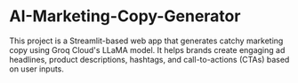 # AI-Marketing-Copy-Generator
This project is a Streamlit-based web app that generates catchy marketing copy using Groq Cloud's LLaMA model. It helps brands create engaging ad headlines, product descriptions, hashtags, and call-to-actions (CTAs) based on user inputs.
